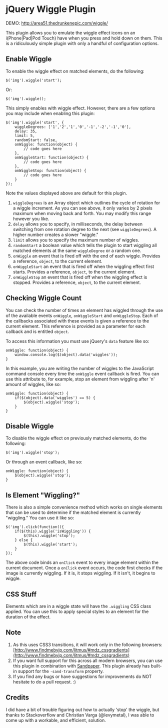 # jQuery Wiggle Plugin

DEMO: http://area51.thedrunkenepic.com/wiggle/

This plugin allows you to emulate the wiggle effect icons on an i(Phone|Pad|Pod Touch) have when you press and hold down on them. This is a ridiculously simple plugin with only a handful of configuration options.

## Enable Wiggle

To enable the wiggle effect on matched elements, do the following:

	$('img').wiggle('start');
	
Or:

	$('img').wiggle();
	
This simply enables with wiggle effect. However, there are a few options you may include when enabling this plugin:

	$('img').wiggle('start', {
		wiggleDegrees: ['1','2','1','0','-1','-2','-1','0'],
		delay: 35,
		limit: 5,
		randomStart: false,
		onWiggle: function(object) {
			// code goes here
		},
		onWiggleStart: function(object) {
			// code goes here
		},
		onWiggleStop: function(object) {
			// code goes here
		}
	});

Note the values displayed above are default for this plugin.

1. `wiggleDegrees` is an Array object which outlines the cycle of rotation for a wiggle increment. As you can see above, it only varies by 2 pixels maximum when moving back and forth. You may modify this range however you like.
2. `delay` allows you to specify, in milliseconds, the delay between switching from one rotation degree to the next (see `wiggleDegrees`). A higher number creates a slower "wiggle."
3. `limit` allows you to specify the maximum number of wiggles.
4. `randomStart` a boolean value which tells the plugin to start wiggling all matched elements at the same `wiggleDegree` or a random one.
5. `onWiggle` an event that is fired off with the end of each wiggle. Provides a reference, `object`, to the current element.
6. `onWiggleStart` an event that is fired off when the wiggling effect first starts. Provides a reference, `object`, to the current element.
7. `onWiggleStop` an event that is fired off when the wiggling effect is stopped. Provides a reference, `object`, to the current element.

## Checking Wiggle Count

You can check the number of times an element has wiggled through the use of the available events `onWiggle`, `onWiggleStart` and `onWiggleStop`. Each of the callbacks associated with these events is given a reference to the current element. This reference is provided as a parameter for each callback and is entitled `object`.

To access this information you must use jQuery's `data` feature like so:

	onWiggle: function(object) {
		window.console.log($(object).data('wiggles'));
	}

In this example, you are writing the number of wiggles to the JavaScript command console every time the `onWiggle` event callback is fired. You can use this attribute to, for example, stop an element from wiggling after 'n' amount of wiggles, like so:

	onWiggle: function(object) {
		if($(object).data('wiggles') == 5) {
			$(object).wiggle('stop');
		}
	}

 ## Disable Wiggle

To disable the wiggle effect on previously matched elements, do the following:

	$('img').wiggle('stop');
	
Or through an event callback, like so:

	onWiggle: function(object) {
		$(object).wiggle('stop');
	}

## Is Element "Wiggling?"

There is also a simple convenience method which works on single elements that can be used to determine if the matched element is currently "wiggling." You can use it like so:

	$('img').click(function(){
		if($(this).wiggle('isWiggling')) {
			$(this).wiggle('stop');
		} else {
			$(this).wiggle('start');
		}
	});

The above code binds an `onClick` event to every image element within the current document. Once a `onClick` event occurs, the code first checks if the image is currently wiggling. If it is, it stops wiggling. If it isn't, it begins to wiggle.

## CSS Stuff

Elements which are in a wiggle state will have the `.wiggling` CSS class applied. You can use this to apply special styles to an element for the duration of the effect.

## Note

1. As this uses CSS3 transitions, it will work only in the following browsers: [http://www.findmebyip.com/litmus/#mdz_cssgradients](http://www.findmebyip.com/litmus/#mdz_cssgradients)  
2. If you want full support for this across all modern browsers, you can use this plugin in combination with [Sandpaper](http://www.useragentman.com/blog/csssandpaper-a-css3-javascript-library/). This plugin already has built-in support for the `-sand-transform` property.
3. If you find any bugs or have suggestions for improvements do NOT hesitate to do a pull request. :)

## Credits

I did have a bit of trouble figuring out how to actually 'stop' the wiggle, but thanks to Stackoverflow and Christian Varga (@levymetal), I was able to come up with a workable, and efficient, solution.